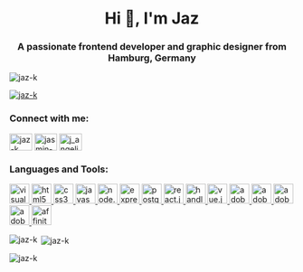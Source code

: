 <h1 align="center">Hi 👋, I'm Jaz</h1>
<h3 align="center">A passionate frontend developer and graphic designer from Hamburg, Germany</h3>

<p align="left"> <img src="https://komarev.com/ghpvc/?username=jaz-k&label=Profile%20views&color=29a3ad&style=flat" alt="jaz-k" /> </p>

<p align="left"> <a href="https://github.com/ryo-ma/github-profile-trophy"><img src="https://github-profile-trophy.vercel.app/?username=jaz-k" alt="jaz-k" /></a> </p>

<h3 align="left">Connect with me:</h3>
<p align="left">
<a href="https://dev.to/jazk" target="blank"><img align="center" src="https://raw.githubusercontent.com/rahuldkjain/github-profile-readme-generator/master/src/images/icons/Social/devto.svg" alt="jaz-k" height="30" width="40" /></a>
<a href="https://linkedin.com/in/jasmin-köhler" target="blank"><img align="center" src="https://raw.githubusercontent.com/rahuldkjain/github-profile-readme-generator/master/src/images/icons/Social/linked-in-alt.svg" alt="jasmin-köhler" height="30" width="40" /></a>
<a href="https://instagram.com/j_angelique_k" target="blank"><img align="center" src="https://raw.githubusercontent.com/rahuldkjain/github-profile-readme-generator/master/src/images/icons/Social/instagram.svg" alt="j_angelique_k" height="30" width="40" /></a>
</p>

<h3 align="left">Languages and Tools:</h3>
<p align="left">
<a href="https://code.visualstudio.com/" target="_blank" rel="noreferrer">
<picture>
    <source srcset="https://simpleicons.vercel.app/visualstudiocode/fff"  media="(prefers-color-scheme: dark)">
    <img src="https://simpleicons.vercel.app/visualstudiocode/29a3ad" alt="visual studio code" width="35" height="35" margin-right="5">
</picture>
</a> <a href="https://www.w3.org/html/" target="_blank" rel="noreferrer">
<picture>
    <source srcset="https://simpleicons.vercel.app/html5/fff"  media="(prefers-color-scheme: dark)">
    <img src="https://simpleicons.vercel.app/html5/29a3ad" alt="html5" width="35" height="35" margin-right="5">
</picture>
</a> <a href="https://www.w3schools.com/css/" target="_blank" rel="noreferrer">
<picture>
    <source srcset="https://simpleicons.vercel.app/css3/fff"  media="(prefers-color-scheme: dark)">
    <img src="https://simpleicons.vercel.app/css3/29a3ad" alt="css3" width="35" height="35">
</picture>
</a> <a href="https://developer.mozilla.org/en-US/docs/Web/JavaScript" target="_blank" rel="noreferrer">
<picture>
    <source srcset="https://simpleicons.vercel.app/javascript/fff"  media="(prefers-color-scheme: dark)">
    <img src="https://simpleicons.vercel.app/javascript/29a3ad" alt="javascript" width="35" height="35">
</picture>
</a> <a href="https://nodejs.org" target="_blank" rel="noreferrer">
<picture>
    <source srcset="https://simpleicons.vercel.app/nodedotjs/fff"  media="(prefers-color-scheme: dark)">
    <img src="https://simpleicons.vercel.app/nodedotjs/29a3ad" alt="node.js" width="35" height="35">
</picture>
</a> <a href="https://expressjs.com" target="_blank" rel="noreferrer">
<picture>
    <source srcset="https://simpleicons.vercel.app/express/fff"  media="(prefers-color-scheme: dark)">
    <img src="https://simpleicons.vercel.app/express/29a3ad" alt="express" width="35" height="35">
</picture>
</a> <a href="https://www.postgresql.org" target="_blank" rel="noreferrer">
<picture>
    <source srcset="https://simpleicons.vercel.app/postgresql/fff"  media="(prefers-color-scheme: dark)">
    <img src="https://simpleicons.vercel.app/postgresql/29a3ad" alt="postgresql" width="35" height="35">
</picture>
</a> <a href="https://reactjs.org/" target="_blank" rel="noreferrer">
<picture>
    <source srcset="https://simpleicons.vercel.app/react/fff"  media="(prefers-color-scheme: dark)">
    <img src="https://simpleicons.vercel.app/react/29a3ad" alt="react.js" width="35" height="35">
</picture>
</a> <a href="https://https://handlebarsjs.com/" target="_blank" rel="noreferrer">
<picture>
    <source srcset="https://simpleicons.vercel.app/handlebarsdotjs/fff"  media="(prefers-color-scheme: dark)">
    <img src="https://simpleicons.vercel.app/handlebarsdotjs/29a3ad" alt="handlebars.js" width="35" height="35">
</picture>
</a> <a href="https://vuejs.org/" target="_blank" rel="noreferrer">
<picture>
    <source srcset="https://simpleicons.vercel.app/vuedotjs/fff"  media="(prefers-color-scheme: dark)">
    <img src="https://simpleicons.vercel.app/vuedotjs/29a3ad" alt="vue.js" width="35" height="35">
</picture>
</a> <a href="https://www.adobe.com/products/photoshop.html" target="_blank" rel="noreferrer">
<picture>
    <source srcset="https://simpleicons.vercel.app/adobephotoshop/fff"  media="(prefers-color-scheme: dark)">
    <img src="https://simpleicons.vercel.app/adobephotoshop/29a3ad" alt="adobe photoshop" width="35" height="35">
</picture>
</a> <a href="https://www.adobe.com/products/illustrator.html" target="_blank" rel="noreferrer">
<picture>
    <source srcset="https://simpleicons.vercel.app/adobeillustrator/fff"  media="(prefers-color-scheme: dark)">
    <img src="https://simpleicons.vercel.app/adobeillustrator/29a3ad" alt="adobe illustrator" width="35" height="35">
</picture>
</a> <a href="https://www.adobe.com/products/indesign.html" target="_blank" rel="noreferrer">
<picture>
    <source srcset="https://simpleicons.vercel.app/adobeindesign/fff"  media="(prefers-color-scheme: dark)">
    <img src="https://simpleicons.vercel.app/adobeindesign/29a3ad" alt="adobe indesign" width="35" height="35">
</picture>
</a> <a href="https://www.adobe.com/products/xd.html" target="_blank" rel="noreferrer">
<picture>
    <source srcset="https://simpleicons.vercel.app/adobexd/fff"  media="(prefers-color-scheme: dark)">
    <img src="https://simpleicons.vercel.app/adobexd/29a3ad" alt="adobe xd" width="35" height="35">
</picture>
</a> <a href="https://www.adobe.com/products/xd.html" target="_blank" rel="noreferrer">
<picture>
    <source srcset="https://simpleicons.vercel.app/affinity/fff"  media="(prefers-color-scheme: dark)">
    <img src="https://simpleicons.vercel.app/affinity/29a3ad" alt="affinity" width="35" height="35">
</picture>
</a>
</p>

<p><img align="left" src="https://github-readme-stats.vercel.app/api/top-langs?username=jaz-k&show_icons=true&locale=en&layout=compact" alt="jaz-k" /></p>

<p>&nbsp;<img align="center" src="https://github-readme-stats.vercel.app/api?username=jaz-k&show_icons=true&locale=en" alt="jaz-k" /></p>

<p><img align="center" src="https://github-readme-streak-stats.herokuapp.com/?user=jaz-k&" alt="jaz-k" /></p>
